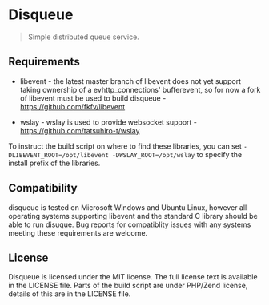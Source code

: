 # Disqueue
> Simple distributed queue service.

## Requirements
* libevent - the latest master branch of libevent does not yet support taking
   ownership of a evhttp_connections' bufferevent, so for now a fork of libevent
   must be used to build disqueue - https://github.com/fkfv/libevent

* wslay - wslay is used to provide websocket support -
    https://github.com/tatsuhiro-t/wslay

To instruct the build script on where to find these libraries, you can set
`-DLIBEVENT_ROOT=/opt/libevent -DWSLAY_ROOT=/opt/wslay` to specify the install
prefix of the libraries.

## Compatibility
disqueue is tested on Microsoft Windows and Ubuntu Linux, however all operating
systems supporting libevent and the standard C library should be able to run
disuque. Bug reports for compatiblity issues with any systems meeting these
requirements are welcome.

## License
Disqueue is licensed under the MIT license. The full license text is available
in the LICENSE file. Parts of the build script are under PHP/Zend license,
details of this are in the LICENSE file.
